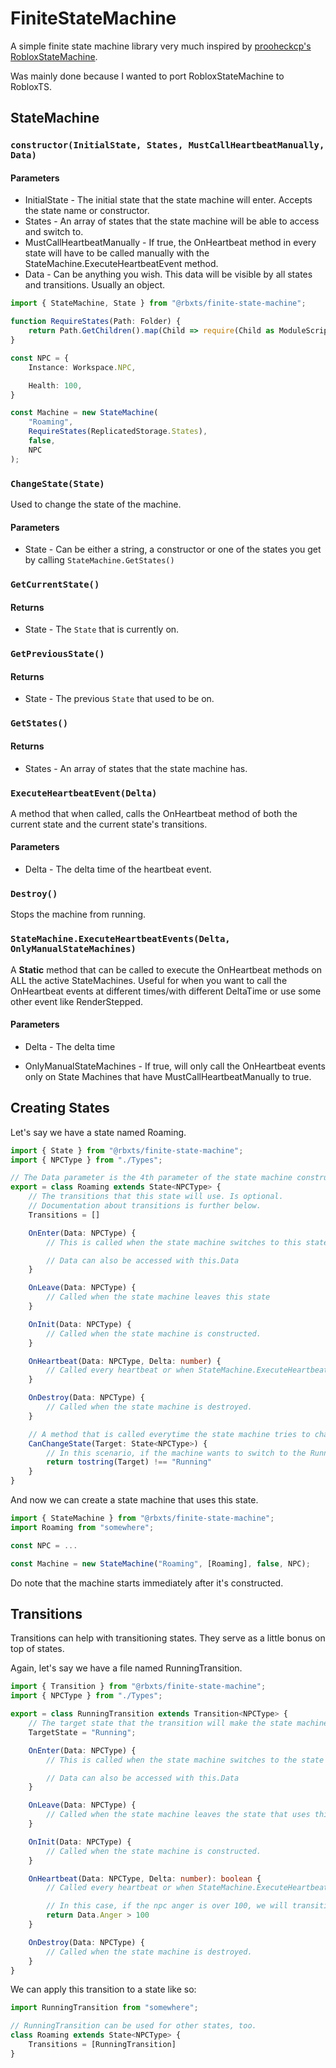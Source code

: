 # FiniteStateMachine

A simple finite state machine library very much inspired by [prooheckcp's RobloxStateMachine](https://github.com/prooheckcp/RobloxStateMachine). 

Was mainly done because I wanted to port RobloxStateMachine to RobloxTS.

## StateMachine

### `constructor(InitialState, States, MustCallHeartbeatManually, Data)`

#### Parameters

- InitialState - The initial state that the state machine will enter. Accepts the state name or constructor.
- States - An array of states that the state machine will be able to access and switch to.
- MustCallHeartbeatManually - If true, the OnHeartbeat method in every state will have to be called manually with the StateMachine.ExecuteHeartbeatEvent method.
- Data - Can be anything you wish. This data will be visible by all states and transitions. Usually an object.

```ts
import { StateMachine, State } from "@rbxts/finite-state-machine";

function RequireStates(Path: Folder) {
    return Path.GetChildren().map(Child => require(Child as ModuleScript)) as State[];
}

const NPC = {
    Instance: Workspace.NPC,

    Health: 100,
}

const Machine = new StateMachine(
    "Roaming",
    RequireStates(ReplicatedStorage.States),
    false,
    NPC
);
```

### `ChangeState(State)`
Used to change the state of the machine.

#### Parameters
- State - Can be either a string, a constructor or one of the states you get by calling `StateMachine.GetStates()`

### `GetCurrentState()`

#### Returns
- State - The `State` that is currently on.


### `GetPreviousState()`

#### Returns
- State - The previous `State` that used to be on.


### `GetStates()`

#### Returns
- States - An array of states that the state machine has.


### `ExecuteHeartbeatEvent(Delta)`
A method that when called, calls the OnHeartbeat method of both the current state and the current state's transitions.

#### Parameters
- Delta - The delta time of the heartbeat event.


### `Destroy()`
Stops the machine from running.


### `StateMachine.ExecuteHeartbeatEvents(Delta, OnlyManualStateMachines)`
A **Static** method that can be called to execute the OnHeartbeat methods on ALL the active StateMachines.
Useful for when you want to call the OnHeartbeat events at different times/with different DeltaTime or use some other event like RenderStepped.

#### Parameters

- Delta - The delta time

- OnlyManualStateMachines - If true, will only call the OnHeartbeat events only on State Machines that have MustCallHeartbeatManually to true.


## Creating States

Let's say we have a state named Roaming.
```ts
import { State } from "@rbxts/finite-state-machine";
import { NPCType } from "./Types";

// The Data parameter is the 4th parameter of the state machine constructor, and the type of data can be specified in the State<Data> type.
export = class Roaming extends State<NPCType> {
    // The transitions that this state will use. Is optional.
    // Documentation about transitions is further below.
    Transitions = []

    OnEnter(Data: NPCType) {
        // This is called when the state machine switches to this state.

        // Data can also be accessed with this.Data
    }

    OnLeave(Data: NPCType) {
        // Called when the state machine leaves this state
    }

    OnInit(Data: NPCType) {
        // Called when the state machine is constructed.
    }

    OnHeartbeat(Data: NPCType, Delta: number) {
        // Called every heartbeat or when StateMachine.ExecuteHeartbeatEvent is called while this state is currently on.
    }

    OnDestroy(Data: NPCType) {
        // Called when the state machine is destroyed.
    }

    // A method that is called everytime the state machine tries to change states. If it returns false, the state machine won't change the current state.
    CanChangeState(Target: State<NPCType>) {
        // In this scenario, if the machine wants to switch to the Running state while it's in the Roaming state (this state), don't allow it to switch.
        return tostring(Target) !== "Running"
    }
}
```
And now we can create a state machine that uses this state.
```ts
import { StateMachine } from "@rbxts/finite-state-machine";
import Roaming from "somewhere";

const NPC = ...

const Machine = new StateMachine("Roaming", [Roaming], false, NPC);
```
Do note that the machine starts immediately after it's constructed.

## Transitions
Transitions can help with transitioning states. They serve as a little bonus on top of states.

Again, let's say we have a file named RunningTransition.
```ts
import { Transition } from "@rbxts/finite-state-machine";
import { NPCType } from "./Types";

export = class RunningTransition extends Transition<NPCType> {
    // The target state that the transition will make the state machine transition to. Can be either a string, a State from StateMachine.GetStates() or a state constructor. See the OnHeartbeat method here.
    TargetState = "Running";

    OnEnter(Data: NPCType) {
        // This is called when the state machine switches to the state that uses this transition.

        // Data can also be accessed with this.Data
    }

    OnLeave(Data: NPCType) {
        // Called when the state machine leaves the state that uses this transition.
    }

    OnInit(Data: NPCType) {
        // Called when the state machine is constructed.
    }

    OnHeartbeat(Data: NPCType, Delta: number): boolean {
        // Called every heartbeat or when StateMachine.ExecuteHeartbeatEvent is called while the state that uses this transition is currently on. If this method returns true, the state machine will switch to the TargetState

        // In this case, if the npc anger is over 100, we will transition to the running state (Because the TargetState is set to Running).
        return Data.Anger > 100
    }

    OnDestroy(Data: NPCType) {
        // Called when the state machine is destroyed.
    }
}
```
We can apply this transition to a state like so:
```ts
import RunningTransition from "somewhere";

// RunningTransition can be used for other states, too.
class Roaming extends State<NPCType> {
    Transitions = [RunningTransition]
}
```